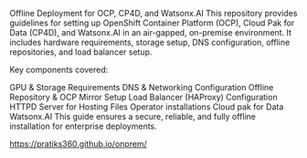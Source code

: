 Offline Deployment for OCP, CP4D, and Watsonx.AI
This repository provides guidelines for setting up OpenShift Container Platform (OCP), Cloud Pak for Data (CP4D), and Watsonx.AI in an air-gapped, on-premise environment. It includes hardware requirements, storage setup, DNS configuration, offline repositories, and load balancer setup.

Key components covered:

GPU & Storage Requirements
DNS & Networking Configuration
Offline Repository & OCP Mirror Setup
Load Balancer (HAProxy) Configuration
HTTPD Server for Hosting Files
Operator installations
Cloud pak for Data
Watsonx.AI
This guide ensures a secure, reliable, and fully offline installation for enterprise deployments. 

https://pratiks360.github.io/onprem/
